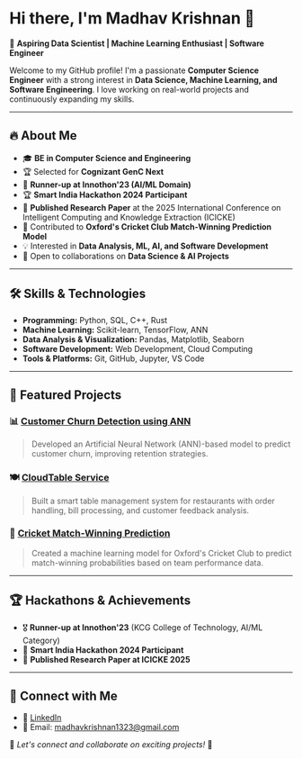 # Hi there, I'm Madhav Krishnan 👋

🚀 **Aspiring Data Scientist | Machine Learning Enthusiast | Software Engineer**

Welcome to my GitHub profile! I'm a passionate **Computer Science Engineer** with a strong interest in **Data Science, Machine Learning, and Software Engineering**. I love working on real-world projects and continuously expanding my skills.

---

## 🔥 About Me
- 🎓 **BE in Computer Science and Engineering**
- 🏆 Selected for **Cognizant GenC Next**
- 🏅 **Runner-up at Innothon'23 (AI/ML Domain)**
- 🏆 **Smart India Hackathon 2024 Participant**
- 📄 **Published Research Paper** at the 2025 International Conference on Intelligent Computing and Knowledge Extraction (ICICKE)
- 🏏 Contributed to **Oxford's Cricket Club Match-Winning Prediction Model**
- 💡 Interested in **Data Analysis, ML, AI, and Software Development**
- 🚀 Open to collaborations on **Data Science & AI Projects**

---

## 🛠️ Skills & Technologies
- **Programming:** Python, SQL, C++, Rust
- **Machine Learning:** Scikit-learn, TensorFlow, ANN
- **Data Analysis & Visualization:** Pandas, Matplotlib, Seaborn
- **Software Development:** Web Development, Cloud Computing
- **Tools & Platforms:** Git, GitHub, Jupyter, VS Code

---

## 📌 Featured Projects
### 📊 [Customer Churn Detection using ANN](https://github.com/your-repo)
> Developed an Artificial Neural Network (ANN)-based model to predict customer churn, improving retention strategies.

### 🍽️ [CloudTable Service](https://github.com/your-repo)
> Built a smart table management system for restaurants with order handling, bill processing, and customer feedback analysis.

### 🏏 [Cricket Match-Winning Prediction](https://github.com/your-repo)
> Created a machine learning model for Oxford's Cricket Club to predict match-winning probabilities based on team performance data.

---

## 🏆 Hackathons & Achievements
- 🎖️ **Runner-up at Innothon'23** (KCG College of Technology, AI/ML Category)
- 🚀 **Smart India Hackathon 2024 Participant**
- 📄 **Published Research Paper at ICICKE 2025**

---

## 🤝 Connect with Me
- 💼 [LinkedIn](www.linkedin.com/in/madhav-krishnan-u-165766308)
- 📧 Email: madhavkrishnan1323@gmail.com

📌 _Let's connect and collaborate on exciting projects!_ 🚀
